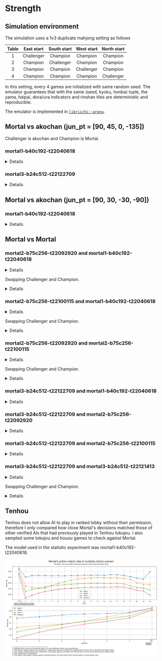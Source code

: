# Strength
## Simulation environment
The simulation uses a 1v3 duplicate mahjong setting as follows

| Table | East start | South start | West start | North start |
|:---:|:---:|:---:|:---:|:---:|
| 1 | Challenger | Champion | Champion | Champion |
| 2 | Champion | Challenger | Champion | Champion |
| 3 | Champion | Champion | Challenger | Champion |
| 4 | Champion | Champion | Champion | Challenger |

In this setting, every 4 games are initialized with same random seed. The emulator guarantees that with the same (seed, kyoku, honba) tuple, the yama, haipai, dora/ura indicators and rinshan tiles are deterministic and reproducible.

The emulator is implemented in [`libriichi::arena`](https://github.com/Equim-chan/Mortal/tree/main/libriichi/src/arena).

## Mortal vs akochan (jun_pt = [90, 45, 0, -135])
Challenger is akochan and Champion is Mortal.

### mortal1-b40c192-t22040618
<details>

|  | akochan (x1) | mortal1-b40c192-t22040618 (x3) |
|---:|:---|:---|
| Games | 23432 | 70296 |
| Rounds | 250168 | 750504 |
| Rounds as dealer | 61330 | 188838 |
|  |  |  |
| 1st (rate) | 5582 (0.238221) | 17850 (0.253926) |
| 2nd (rate) | 5521 (0.235618) | 17911 (0.254794) |
| 3rd (rate) | 5894 (0.251536) | 17538 (0.249488) |
| 4th (rate) | 6435 (0.274624) | 16997 (0.241792) |
| Tobi(rate) | 1916 (0.081769) | 4426 (0.062962) |
| Avg rank | 2.562564 | 2.479145 |
| Total pt | -117900 | 117900 |
| Avg game pt | -5.031581 | 1.677194 |
| Total Δscore | -28694400 | 28694400 |
| Avg game Δscore | -1224.581769 | 408.193923 |
| Avg round Δscore | -114.700521 | 38.233507 |
|  |  |  |
| Win rate | 0.195952 | 0.213570 |
| Deal-in rate | 0.131907 | 0.114841 |
| Call rate | 0.333208 | 0.296321 |
| Riichi rate | 0.215923 | 0.181443 |
| Ryukyoku rate | 0.168335 | 0.168335 |
|  |  |  |
| Avg winning Δscore | 6747.283817 | 6483.038962 |
| Avg winning Δscore as dealer | 8812.331701 | 8439.922489 |
| Avg winning Δscore as non-dealer | 5996.378202 | 5727.687944 |
| Avg riichi winning Δscore | 8271.697489 | 8079.942256 |
| Avg open winning Δscore | 4976.754839 | 4976.946811 |
| Avg dama winning Δscore | 7745.257453 | 6515.832517 |
| Avg ryukyoku Δscore | 77.555091 | -25.851697 |
|  |  |  |
| Avg winning turn | 11.182881 | 11.129126 |
| Avg riichi winning turn | 11.249845 | 11.126644 |
| Avg open winning turn | 11.117438 | 11.086393 |
| Avg dama winning turn | 11.120403 | 11.264727 |
|  |  |  |
| Avg deal-in turn | 11.617261 | 11.485306 |
| Avg deal-in Δscore | -5334.579836 | -5332.635255 |
| Avg deal-in Δscore to dealer | -7075.531317 | -7104.268622 |
| Avg deal-in Δscore to non-dealer | -4692.321414 | -4716.800350 |
|  |  |  |
| Chasing riichi rate | 0.148842 | 0.180357 |
| Riichi chased rate | 0.182350 | 0.175775 |
| Winning rate after riichi | 0.447470 | 0.485805 |
| Deal-in rate after riichi | 0.159913 | 0.149147 |
| Avg riichi turn | 7.944443 | 7.798390 |
| Avg riichi Δscore | 2916.183794 | 3207.900187 |
|  |  |  |
| Avg number of calls | 1.433600 | 1.449355 |
| Winning rate after call | 0.267125 | 0.317703 |
| Deal-in rate after call | 0.145337 | 0.131733 |
| Avg call Δscore | 562.586674 | 907.807905 |
|  |  |  |
| Dealer wins/all dealer rounds | 0.213142 | 0.236388 |
| Dealer wins/all wins | 0.266661 | 0.278498 |
| Deal-in to dealer/all deal-ins | 0.269493 | 0.257945 |
|  |  |  |
| Yakuman (rate) | 21 (0.000083944) | 112 (0.000149233) |
| Nagashi mangan (rate) | 0 (0.000000000) | 20 (0.000026649) |

</details>

### mortal3-b24c512-t22122709
<details>

|  | akochan (x1) | mortal3-b24c512-t22122709 (x3) |
|---:|:---|:---|
| Games | 13152 | 39456 |
| Rounds | 140132 | 420396 |
| Rounds as dealer | 34602 | 105530 |
|  |  |  |
| 1st (rate) | 3121 (0.237302) | 10031 (0.254233) |
| 2nd (rate) | 3116 (0.236922) | 10036 (0.254359) |
| 3rd (rate) | 3243 (0.246578) | 9909 (0.251141) |
| 4th (rate) | 3672 (0.279197) | 9480 (0.240268) |
| Tobi(rate) | 1028 (0.078163) | 2439 (0.061816) |
| Avg rank | 2.567670 | 2.477443 |
| Total pt | -74610 | 74610 |
| Avg game pt | -5.672901 | 1.890967 |
| Total Δscore | -14601500 | 14601500 |
| Avg game Δscore | -1110.211375 | 370.070458 |
| Avg round Δscore | -104.198185 | 34.732728 |
|  |  |  |
| Win rate | 0.195352 | 0.212157 |
| Deal-in rate | 0.130420 | 0.112613 |
| Call rate | 0.330075 | 0.293685 |
| Riichi rate | 0.215304 | 0.189110 |
| Ryukyoku rate | 0.172801 | 0.172801 |
|  |  |  |
| Avg winning Δscore | 6807.616438 | 6510.059424 |
| Avg winning Δscore as dealer | 9027.834773 | 8508.379567 |
| Avg winning Δscore as non-dealer | 5983.888416 | 5760.331190 |
| Avg riichi winning Δscore | 8404.128236 | 8146.596125 |
| Avg open winning Δscore | 4985.047857 | 4842.311007 |
| Avg dama winning Δscore | 7606.341789 | 6749.915065 |
| Avg ryukyoku Δscore | 90.192030 | -30.064010 |
|  |  |  |
| Avg winning turn | 11.143854 | 11.182128 |
| Avg riichi winning turn | 11.242041 | 11.182500 |
| Avg open winning turn | 11.055497 | 11.142524 |
| Avg dama winning turn | 10.995995 | 11.320519 |
|  |  |  |
| Avg deal-in turn | 11.714325 | 11.457247 |
| Avg deal-in Δscore | -5299.611512 | -5284.607748 |
| Avg deal-in Δscore to dealer | -6995.398902 | -7088.703069 |
| Avg deal-in Δscore to non-dealer | -4706.123504 | -4674.846678 |
|  |  |  |
| Chasing riichi rate | 0.157370 | 0.180702 |
| Riichi chased rate | 0.183255 | 0.179620 |
| Winning rate after riichi | 0.445593 | 0.485013 |
| Deal-in rate after riichi | 0.159557 | 0.149470 |
| Avg riichi turn | 7.954758 | 7.815939 |
| Avg riichi Δscore | 2979.530012 | 3245.600684 |
|  |  |  |
| Avg number of calls | 1.441908 | 1.435309 |
| Winning rate after call | 0.268798 | 0.319494 |
| Deal-in rate after call | 0.145285 | 0.124854 |
| Avg call Δscore | 592.184460 | 914.366131 |
|  |  |  |
| Dealer wins/all dealer rounds | 0.214092 | 0.230579 |
| Dealer wins/all wins | 0.270612 | 0.272822 |
| Deal-in to dealer/all deal-ins | 0.259247 | 0.252609 |
|  |  |  |
| Yakuman (rate) | 16 (0.000114178) | 49 (0.000116557) |
| Nagashi mangan (rate) | 0 (0.000000000) | 46 (0.000109421) |

</details>

## Mortal vs akochan (jun_pt = [90, 30, -30, -90])
### mortal1-b40c192-t22040618
<details>

|  | akochan (x1) | mortal1-b40c192-t22040618 (x3) |
|---:|:---|:---|
| Games | 24388 | 73164 |
| Rounds | 259986 | 779958 |
| Rounds as dealer | 63936 | 196050 |
|  |  |  |
| 1st (rate) | 6047 (0.247950) | 18341 (0.250683) |
| 2nd (rate) | 5887 (0.241389) | 18501 (0.252870) |
| 3rd (rate) | 5470 (0.224291) | 18918 (0.258570) |
| 4th (rate) | 6984 (0.286370) | 17404 (0.237877) |
| Tobi(rate) | 2058 (0.084386) | 4580 (0.062599) |
| Avg rank | 2.549082 | 2.483639 |
| Total pt | -133695 | 133695 |
| Avg game pt | -5.481999 | 1.827333 |
| Total Δscore | -24085000 | 24085000 |
| Avg game Δscore | -987.575857 | 329.191952 |
| Avg round Δscore | -92.639604 | 30.879868 |
|  |  |  |
| Win rate | 0.197126 | 0.213935 |
| Deal-in rate | 0.138531 | 0.114030 |
| Call rate | 0.331276 | 0.296377 |
| Riichi rate | 0.225578 | 0.180537 |
| Ryukyoku rate | 0.166147 | 0.166147 |
|  |  |  |
| Avg winning Δscore | 6887.453659 | 6442.207240 |
| Avg winning Δscore as dealer | 9107.688304 | 8355.842889 |
| Avg winning Δscore as non-dealer | 6097.529166 | 5710.956124 |
| Avg riichi winning Δscore | 8426.118884 | 8015.720543 |
| Avg open winning Δscore | 5089.079611 | 4977.606459 |
| Avg dama winning Δscore | 7552.749577 | 6456.614746 |
| Avg ryukyoku Δscore | 168.024817 | -56.008272 |
|  |  |  |
| Avg winning turn | 11.229112 | 11.082213 |
| Avg riichi winning turn | 11.295316 | 11.068438 |
| Avg open winning turn | 11.173257 | 11.056963 |
| Avg dama winning turn | 11.048223 | 11.199211 |
|  |  |  |
| Avg deal-in turn | 11.619114 | 11.451006 |
| Avg deal-in Δscore | -5321.343292 | -5345.643643 |
| Avg deal-in Δscore to dealer | -6970.939034 | -7139.180226 |
| Avg deal-in Δscore to non-dealer | -4706.768293 | -4734.051536 |
|  |  |  |
| Chasing riichi rate | 0.166999 | 0.176882 |
| Riichi chased rate | 0.173581 | 0.183203 |
| Winning rate after riichi | 0.441182 | 0.488023 |
| Deal-in rate after riichi | 0.159309 | 0.150216 |
| Avg riichi turn | 8.046447 | 7.780905 |
| Avg riichi Δscore | 2947.654611 | 3181.566071 |
|  |  |  |
| Avg number of calls | 1.444425 | 1.453448 |
| Winning rate after call | 0.267187 | 0.320407 |
| Deal-in rate after call | 0.153808 | 0.131492 |
| Avg call Δscore | 564.244662 | 914.957043 |
|  |  |  |
| Dealer wins/all dealer rounds | 0.210351 | 0.235312 |
| Dealer wins/all wins | 0.262420 | 0.276477 |
| Deal-in to dealer/all deal-ins | 0.271435 | 0.254287 |
|  |  |  |
| Yakuman (rate) | 31 (0.000119237) | 163 (0.000208986) |
| Nagashi mangan (rate) | 0 (0.000000000) | 15 (0.000019232) |

</details>

## Mortal vs Mortal
### mortal2-b75c256-t22092920 and mortal1-b40c192-t22040618
<details>

|  | mortal2-b75c256-t22092920 (x1) | mortal1-b40c192-t22040618 (x3) |
|---:|:---|:---|
| Games | 426000 | 1278000 |
| Rounds | 4568485 | 13705455 |
| Rounds as dealer | 1130506 | 3437979 |
|  |  |  |
| 1st (rate) | 107160 (0.251549) | 318840 (0.249484) |
| 2nd (rate) | 106427 (0.249829) | 319573 (0.250057) |
| 3rd (rate) | 105945 (0.248697) | 320055 (0.250434) |
| 4th (rate) | 106468 (0.249925) | 319532 (0.250025) |
| Tobi(rate) | 27006 (0.063394) | 87330 (0.068333) |
| Avg rank | 2.496998 | 2.501001 |
| Total pt | 60435 | -60435 |
| Avg game pt | 0.141866 | -0.047289 |
| Total Δscore | 18652900 | -18652900 |
| Avg game Δscore | 43.786150 | -14.595383 |
| Avg round Δscore | 4.082951 | -1.360984 |
|  |  |  |
| Win rate | 0.201100 | 0.210842 |
| Deal-in rate | 0.113477 | 0.119711 |
| Call rate | 0.288314 | 0.295943 |
| Riichi rate | 0.173797 | 0.182667 |
| Ryukyoku rate | 0.170837 | 0.170837 |
|  |  |  |
| Avg winning Δscore | 6624.815505 | 6436.649081 |
| Avg winning Δscore as dealer | 8550.270545 | 8377.695608 |
| Avg winning Δscore as non-dealer | 5882.672301 | 5698.101070 |
| Avg riichi winning Δscore | 8235.661556 | 8026.424142 |
| Avg open winning Δscore | 5149.989008 | 4928.198868 |
| Avg dama winning Δscore | 6460.737173 | 6446.738607 |
| Avg ryukyoku Δscore | -67.458884 | 22.486295 |
|  |  |  |
| Avg winning turn | 11.073204 | 11.143723 |
| Avg riichi winning turn | 11.087846 | 11.151681 |
| Avg open winning turn | 11.010515 | 11.089835 |
| Avg dama winning turn | 11.225206 | 11.282352 |
|  |  |  |
| Avg deal-in turn | 11.502015 | 11.482273 |
| Avg deal-in Δscore | -5235.412861 | -5323.966492 |
| Avg deal-in Δscore to dealer | -6947.785537 | -7033.802381 |
| Avg deal-in Δscore to non-dealer | -4646.055777 | -4717.602231 |
|  |  |  |
| Chasing riichi rate | 0.163332 | 0.164827 |
| Riichi chased rate | 0.174174 | 0.168552 |
| Winning rate after riichi | 0.483505 | 0.479043 |
| Deal-in rate after riichi | 0.147938 | 0.149382 |
| Avg riichi turn | 7.751164 | 7.814533 |
| Avg riichi Δscore | 3278.816709 | 3131.209817 |
|  |  |  |
| Avg number of calls | 1.468083 | 1.444199 |
| Winning rate after call | 0.307361 | 0.312322 |
| Deal-in rate after call | 0.135190 | 0.136126 |
| Avg call Δscore | 920.822027 | 858.670427 |
|  |  |  |
| Dealer wins/all dealer rounds | 0.226089 | 0.231663 |
| Dealer wins/all wins | 0.278207 | 0.275619 |
| Deal-in to dealer/all deal-ins | 0.256050 | 0.261793 |
|  |  |  |
| Yakuman (rate) | 657 (0.000143811) | 2103 (0.000153443) |
| Nagashi mangan (rate) | 92 (0.000020138) | 403 (0.000029404) |

</details>

Swapping Challenger and Champion.

<details>

|  | mortal1-b40c192-t22040618 (x1) | mortal2-b75c256-t22092920 (x3) |
|---:|:---|:---|
| Games | 404000 | 1212000 |
| Rounds | 4364061 | 13092183 |
| Rounds as dealer | 1103344 | 3260717 |
|  |  |  |
| 1st (rate) | 100909 (0.249775) | 303091 (0.250075) |
| 2nd (rate) | 101357 (0.250884) | 302643 (0.249705) |
| 3rd (rate) | 101105 (0.250260) | 302895 (0.249913) |
| 4th (rate) | 100629 (0.249082) | 303371 (0.250306) |
| Tobi(rate) | 29033 (0.071864) | 81611 (0.067336) |
| Avg rank | 2.498649 | 2.500450 |
| Total pt | 57960 | -57960 |
| Avg game pt | 0.143465 | -0.047822 |
| Total Δscore | 13969900 | -13969900 |
| Avg game Δscore | 34.578960 | -11.526320 |
| Avg round Δscore | 3.201124 | -1.067041 |
|  |  |  |
| Win rate | 0.212621 | 0.201806 |
| Deal-in rate | 0.118069 | 0.112019 |
| Call rate | 0.296154 | 0.287104 |
| Riichi rate | 0.185261 | 0.176752 |
| Ryukyoku rate | 0.186210 | 0.186210 |
|  |  |  |
| Avg winning Δscore | 6468.779812 | 6662.244567 |
| Avg winning Δscore as dealer | 8402.976332 | 8583.978730 |
| Avg winning Δscore as non-dealer | 5726.791793 | 5914.078352 |
| Avg riichi winning Δscore | 8071.102088 | 8282.872970 |
| Avg open winning Δscore | 4920.254645 | 5141.249336 |
| Avg dama winning Δscore | 6487.726056 | 6499.767462 |
| Avg ryukyoku Δscore | 69.193852 | -23.064617 |
|  |  |  |
| Avg winning turn | 11.226868 | 11.165918 |
| Avg riichi winning turn | 11.219288 | 11.171787 |
| Avg open winning turn | 11.184648 | 11.112177 |
| Avg dama winning turn | 11.369596 | 11.309909 |
|  |  |  |
| Avg deal-in turn | 11.524012 | 11.554706 |
| Avg deal-in Δscore | -5461.129451 | -5379.466500 |
| Avg deal-in Δscore to dealer | -7145.173422 | -7080.005371 |
| Avg deal-in Δscore to non-dealer | -4849.924613 | -4777.221692 |
|  |  |  |
| Chasing riichi rate | 0.162070 | 0.159654 |
| Riichi chased rate | 0.162165 | 0.166870 |
| Winning rate after riichi | 0.478268 | 0.481330 |
| Deal-in rate after riichi | 0.146050 | 0.145433 |
| Avg riichi turn | 7.864415 | 7.809567 |
| Avg riichi Δscore | 3166.434464 | 3293.847974 |
|  |  |  |
| Avg number of calls | 1.435226 | 1.459294 |
| Winning rate after call | 0.310897 | 0.304871 |
| Deal-in rate after call | 0.133552 | 0.132994 |
| Avg call Δscore | 859.858175 | 912.474713 |
|  |  |  |
| Dealer wins/all dealer rounds | 0.233167 | 0.227058 |
| Dealer wins/all wins | 0.277256 | 0.280223 |
| Deal-in to dealer/all deal-ins | 0.266291 | 0.261529 |
|  |  |  |
| Yakuman (rate) | 675 (0.000154672) | 1843 (0.000140771) |
| Nagashi mangan (rate) | 140 (0.000032080) | 300 (0.000022914) |

</details>

### mortal2-b75c256-t22100115 and mortal1-b40c192-t22040618
<details>

|  | mortal2-b75c256-t22100115 (x1) | mortal1-b40c192-t22040618 (x3) |
|---:|:---|:---|
| Games | 88000 | 264000 |
| Rounds | 938739 | 2816217 |
| Rounds as dealer | 232809 | 705930 |
|  |  |  |
| 1st (rate) | 23142 (0.262977) | 64858 (0.245674) |
| 2nd (rate) | 21440 (0.243636) | 66560 (0.252121) |
| 3rd (rate) | 20580 (0.233864) | 67420 (0.255379) |
| 4th (rate) | 22838 (0.259523) | 65162 (0.246826) |
| Tobi(rate) | 6158 (0.069977) | 18546 (0.070250) |
| Avg rank | 2.489932 | 2.503356 |
| Total pt | -35550 | 35550 |
| Avg game pt | -0.403977 | 0.134659 |
| Total Δscore | 17452400 | -17452400 |
| Avg game Δscore | 198.322727 | -66.107576 |
| Avg round Δscore | 18.591323 | -6.197108 |
|  |  |  |
| Win rate | 0.201396 | 0.211725 |
| Deal-in rate | 0.120611 | 0.118825 |
| Call rate | 0.252337 | 0.297869 |
| Riichi rate | 0.214896 | 0.181350 |
| Ryukyoku rate | 0.167898 | 0.167898 |
|  |  |  |
| Avg winning Δscore | 6895.280813 | 6456.797252 |
| Avg winning Δscore as dealer | 8896.540353 | 8411.978003 |
| Avg winning Δscore as non-dealer | 6126.663299 | 5708.054700 |
| Avg riichi winning Δscore | 8226.234445 | 8055.765599 |
| Avg open winning Δscore | 5268.198657 | 4950.033985 |
| Avg dama winning Δscore | 6817.069924 | 6493.118161 |
| Avg ryukyoku Δscore | 33.715707 | -11.238569 |
|  |  |  |
| Avg winning turn | 11.181971 | 11.112885 |
| Avg riichi winning turn | 11.227615 | 11.129407 |
| Avg open winning turn | 11.090254 | 11.056002 |
| Avg dama winning turn | 11.307411 | 11.238720 |
|  |  |  |
| Avg deal-in turn | 11.509212 | 11.491703 |
| Avg deal-in Δscore | -5268.248220 | -5371.322657 |
| Avg deal-in Δscore to dealer | -6986.856002 | -7088.977424 |
| Avg deal-in Δscore to non-dealer | -4661.518881 | -4764.608616 |
|  |  |  |
| Chasing riichi rate | 0.183338 | 0.173439 |
| Riichi chased rate | 0.167614 | 0.188733 |
| Winning rate after riichi | 0.460896 | 0.482050 |
| Deal-in rate after riichi | 0.157304 | 0.149767 |
| Avg riichi turn | 7.970679 | 7.798867 |
| Avg riichi Δscore | 3023.188801 | 3154.216686 |
|  |  |  |
| Avg number of calls | 1.441297 | 1.447179 |
| Winning rate after call | 0.316803 | 0.313935 |
| Deal-in rate after call | 0.139772 | 0.135112 |
| Avg call Δscore | 997.837715 | 861.855676 |
|  |  |  |
| Dealer wins/all dealer rounds | 0.225344 | 0.233891 |
| Dealer wins/all wins | 0.277492 | 0.276910 |
| Deal-in to dealer/all deal-ins | 0.260921 | 0.261023 |
|  |  |  |
| Yakuman (rate) | 155 (0.000165115) | 510 (0.000181094) |
| Nagashi mangan (rate) | 29 (0.000030893) | 94 (0.000033378) |

</details>

Swapping Challenger and Champion.

<details>

|  | mortal1-b40c192-t22040618 (x1) | mortal2-b75c256-t22100115 (x3) |
|---:|:---|:---|
| Games | 184000 | 552000 |
| Rounds | 1949267 | 5847801 |
| Rounds as dealer | 490808 | 1458459 |
|  |  |  |
| 1st (rate) | 43859 (0.238364) | 140141 (0.253879) |
| 2nd (rate) | 46785 (0.254266) | 137215 (0.248578) |
| 3rd (rate) | 49108 (0.266891) | 134892 (0.244370) |
| 4th (rate) | 44248 (0.240478) | 139752 (0.253174) |
| Tobi(rate) | 13951 (0.075821) | 42533 (0.077053) |
| Avg rank | 2.509484 | 2.496839 |
| Total pt | 79155 | -79155 |
| Avg game pt | 0.430190 | -0.143397 |
| Total Δscore | -27210700 | 27210700 |
| Avg game Δscore | -147.884239 | 49.294746 |
| Avg round Δscore | -13.959452 | 4.653151 |
|  |  |  |
| Win rate | 0.214427 | 0.203815 |
| Deal-in rate | 0.114537 | 0.116552 |
| Call rate | 0.298879 | 0.252706 |
| Riichi rate | 0.182324 | 0.216687 |
| Ryukyoku rate | 0.178674 | 0.178674 |
|  |  |  |
| Avg winning Δscore | 6536.850290 | 6979.860891 |
| Avg winning Δscore as dealer | 8484.620894 | 8965.835300 |
| Avg winning Δscore as non-dealer | 5789.726810 | 6209.649582 |
| Avg riichi winning Δscore | 8147.536626 | 8309.278377 |
| Avg open winning Δscore | 5020.329473 | 5337.498028 |
| Avg dama winning Δscore | 6549.632467 | 6890.664374 |
| Avg ryukyoku Δscore | -27.239265 | 9.079755 |
|  |  |  |
| Avg winning turn | 11.155595 | 11.208098 |
| Avg riichi winning turn | 11.160617 | 11.252630 |
| Avg open winning turn | 11.102974 | 11.112422 |
| Avg dama winning turn | 11.299210 | 11.347049 |
|  |  |  |
| Avg deal-in turn | 11.557105 | 11.590087 |
| Avg deal-in Δscore | -5644.898169 | -5536.106677 |
| Avg deal-in Δscore to dealer | -7381.606863 | -7276.555470 |
| Avg deal-in Δscore to non-dealer | -5026.326180 | -4916.529358 |
|  |  |  |
| Chasing riichi rate | 0.190536 | 0.200899 |
| Riichi chased rate | 0.225179 | 0.203861 |
| Winning rate after riichi | 0.485906 | 0.464404 |
| Deal-in rate after riichi | 0.147902 | 0.154747 |
| Avg riichi turn | 7.823572 | 8.000077 |
| Avg riichi Δscore | 3201.643510 | 3069.475433 |
|  |  |  |
| Avg number of calls | 1.445138 | 1.438486 |
| Winning rate after call | 0.315708 | 0.317395 |
| Deal-in rate after call | 0.129363 | 0.135622 |
| Avg call Δscore | 892.875497 | 1007.683110 |
|  |  |  |
| Dealer wins/all dealer rounds | 0.236096 | 0.228368 |
| Dealer wins/all wins | 0.277237 | 0.279448 |
| Deal-in to dealer/all deal-ins | 0.262632 | 0.262530 |
|  |  |  |
| Yakuman (rate) | 317 (0.000162625) | 913 (0.000156127) |
| Nagashi mangan (rate) | 57 (0.000029242) | 203 (0.000034714) |

</details>

### mortal2-b75c256-t22092920 and mortal2-b75c256-t22100115
<details>

|  | mortal2-b75c256-t22100115 (x1) | mortal2-b75c256-t22092920 (x3) |
|---:|:---|:---|
| Games | 186000 | 558000 |
| Rounds | 2000904 | 6002712 |
| Rounds as dealer | 502601 | 1498303 |
|  |  |  |
| 1st (rate) | 49051 (0.263715) | 136949 (0.245428) |
| 2nd (rate) | 45866 (0.246591) | 140134 (0.251136) |
| 3rd (rate) | 43639 (0.234618) | 142361 (0.255127) |
| 4th (rate) | 47444 (0.255075) | 138556 (0.248308) |
| Tobi(rate) | 14221 (0.076457) | 39735 (0.071210) |
| Avg rank | 2.481054 | 2.506315 |
| Total pt | 73620 | -73620 |
| Avg game pt | 0.395806 | -0.131935 |
| Total Δscore | 52811900 | -52811900 |
| Avg game Δscore | 283.934946 | -94.644982 |
| Avg round Δscore | 26.394020 | -8.798007 |
|  |  |  |
| Win rate | 0.203744 | 0.202917 |
| Deal-in rate | 0.117473 | 0.109930 |
| Call rate | 0.250955 | 0.288268 |
| Riichi rate | 0.221043 | 0.177158 |
| Ryukyoku rate | 0.191611 | 0.191611 |
|  |  |  |
| Avg winning Δscore | 6968.286269 | 6705.932998 |
| Avg winning Δscore as dealer | 8960.625295 | 8626.184921 |
| Avg winning Δscore as non-dealer | 6189.807733 | 5950.988887 |
| Avg riichi winning Δscore | 8293.544525 | 8325.528002 |
| Avg open winning Δscore | 5273.455000 | 5181.309799 |
| Avg dama winning Δscore | 6928.691741 | 6573.246859 |
| Avg ryukyoku Δscore | 96.472055 | -32.157352 |
|  |  |  |
| Avg winning turn | 11.311866 | 11.193509 |
| Avg riichi winning turn | 11.339468 | 11.191932 |
| Avg open winning turn | 11.237098 | 11.142963 |
| Avg dama winning turn | 11.442988 | 11.348828 |
|  |  |  |
| Avg deal-in turn | 11.590463 | 11.601442 |
| Avg deal-in Δscore | -5483.272283 | -5512.258725 |
| Avg deal-in Δscore to dealer | -7189.870072 | -7213.092520 |
| Avg deal-in Δscore to non-dealer | -4861.026769 | -4901.751503 |
|  |  |  |
| Chasing riichi rate | 0.178247 | 0.167947 |
| Riichi chased rate | 0.158336 | 0.185398 |
| Winning rate after riichi | 0.458852 | 0.481619 |
| Deal-in rate after riichi | 0.152395 | 0.145284 |
| Avg riichi turn | 8.068444 | 7.821574 |
| Avg riichi Δscore | 3062.570825 | 3297.736095 |
|  |  |  |
| Avg number of calls | 1.425741 | 1.457532 |
| Winning rate after call | 0.313837 | 0.305507 |
| Deal-in rate after call | 0.135666 | 0.129938 |
| Avg call Δscore | 1003.224226 | 928.448665 |
|  |  |  |
| Dealer wins/all dealer rounds | 0.227891 | 0.229417 |
| Dealer wins/all wins | 0.280956 | 0.282201 |
| Deal-in to dealer/all deal-ins | 0.267191 | 0.264136 |
|  |  |  |
| Yakuman (rate) | 357 (0.000178419) | 898 (0.000149599) |
| Nagashi mangan (rate) | 83 (0.000041481) | 157 (0.000026155) |

</details>

Swapping Challenger and Champion.

<details>

|  | mortal2-b75c256-t22092920 (x1) | mortal2-b75c256-t22100115 (x3) |
|---:|:---|:---|
| Games | 468000 | 1404000 |
| Rounds | 4970641 | 14911923 |
| Rounds as dealer | 1238715 | 3731926 |
|  |  |  |
| 1st (rate) | 111524 (0.238299) | 356476 (0.253900) |
| 2nd (rate) | 118662 (0.253551) | 349338 (0.248816) |
| 3rd (rate) | 124344 (0.265692) | 343656 (0.244769) |
| 4th (rate) | 113470 (0.242457) | 354530 (0.252514) |
| Tobi(rate) | 34046 (0.072748) | 111105 (0.079135) |
| Avg rank | 2.512308 | 2.495897 |
| Total pt | 58500 | -58500 |
| Avg game pt | 0.125000 | -0.041667 |
| Total Δscore | -87196300 | 87196300 |
| Avg game Δscore | -186.316880 | 62.105627 |
| Avg round Δscore | -17.542265 | 5.847422 |
|  |  |  |
| Win rate | 0.204451 | 0.204526 |
| Deal-in rate | 0.107986 | 0.115582 |
| Call rate | 0.289977 | 0.252561 |
| Riichi rate | 0.175660 | 0.218852 |
| Ryukyoku rate | 0.186354 | 0.186354 |
|  |  |  |
| Avg winning Δscore | 6743.228986 | 6999.379451 |
| Avg winning Δscore as dealer | 8653.390068 | 8978.546069 |
| Avg winning Δscore as non-dealer | 5997.652908 | 6231.775811 |
| Avg riichi winning Δscore | 8362.778335 | 8330.640680 |
| Avg open winning Δscore | 5249.764725 | 5334.895698 |
| Avg dama winning Δscore | 6589.944050 | 6939.807426 |
| Avg ryukyoku Δscore | -89.135558 | 29.711853 |
|  |  |  |
| Avg winning turn | 11.133417 | 11.256085 |
| Avg riichi winning turn | 11.148786 | 11.294117 |
| Avg open winning turn | 11.070347 | 11.167886 |
| Avg dama winning turn | 11.281376 | 11.394572 |
|  |  |  |
| Avg deal-in turn | 11.628012 | 11.622673 |
| Avg deal-in Δscore | -5636.075222 | -5611.253453 |
| Avg deal-in Δscore to dealer | -7372.437410 | -7336.220817 |
| Avg deal-in Δscore to non-dealer | -5024.106218 | -4989.261629 |
|  |  |  |
| Chasing riichi rate | 0.187202 | 0.200789 |
| Riichi chased rate | 0.228946 | 0.202108 |
| Winning rate after riichi | 0.486471 | 0.462388 |
| Deal-in rate after riichi | 0.146565 | 0.153587 |
| Avg riichi turn | 7.799500 | 8.029891 |
| Avg riichi Δscore | 3316.085242 | 3065.027878 |
|  |  |  |
| Avg number of calls | 1.465461 | 1.434810 |
| Winning rate after call | 0.309184 | 0.317169 |
| Deal-in rate after call | 0.128032 | 0.134245 |
| Avg call Δscore | 948.564180 | 1011.617646 |
|  |  |  |
| Dealer wins/all dealer rounds | 0.230323 | 0.228383 |
| Dealer wins/all wins | 0.280742 | 0.279457 |
| Deal-in to dealer/all deal-ins | 0.260597 | 0.265020 |
|  |  |  |
| Yakuman (rate) | 731 (0.000147064) | 2437 (0.000163426) |
| Nagashi mangan (rate) | 137 (0.000027562) | 575 (0.000038560) |

</details>

### mortal3-b24c512-t22122709 and mortal1-b40c192-t22040618
<details>

|  | mortal3-b24c512-t22122709 (x1) | mortal1-b40c192-t22040618 (x3) |
|---:|:---|:---|
| Games | 1002000 | 3006000 |
| Rounds | 10709438 | 32128314 |
| Rounds as dealer | 2662468 | 8046970 |
|  |  |  |
| 1st (rate) | 252727 (0.252223) | 749273 (0.249259) |
| 2nd (rate) | 248648 (0.248152) | 753352 (0.250616) |
| 3rd (rate) | 250132 (0.249633) | 751868 (0.250122) |
| 4th (rate) | 250493 (0.249993) | 751507 (0.250002) |
| Tobi(rate) | 66970 (0.066836) | 198442 (0.066015) |
| Avg rank | 2.497396 | 2.500868 |
| Total pt | 118035 | -118035 |
| Avg game pt | 0.117799 | -0.039266 |
| Total Δscore | -63363900 | 63363900 |
| Avg game Δscore | -63.237425 | 21.079142 |
| Avg round Δscore | -5.916641 | 1.972214 |
|  |  |  |
| Win rate | 0.208219 | 0.210348 |
| Deal-in rate | 0.119234 | 0.119914 |
| Call rate | 0.294273 | 0.295517 |
| Riichi rate | 0.188882 | 0.181314 |
| Ryukyoku rate | 0.165333 | 0.165333 |
|  |  |  |
| Avg winning Δscore | 6445.727072 | 6429.191949 |
| Avg winning Δscore as dealer | 8399.590822 | 8368.224417 |
| Avg winning Δscore as non-dealer | 5717.250013 | 5694.814795 |
| Avg riichi winning Δscore | 8021.969607 | 8016.244281 |
| Avg open winning Δscore | 4828.263260 | 4928.192270 |
| Avg dama winning Δscore | 6699.031669 | 6438.613051 |
| Avg ryukyoku Δscore | -9.543246 | 3.181082 |
|  |  |  |
| Avg winning turn | 11.112528 | 11.089737 |
| Avg riichi winning turn | 11.135377 | 11.105556 |
| Avg open winning turn | 11.076537 | 11.029325 |
| Avg dama winning turn | 11.162149 | 11.228365 |
|  |  |  |
| Avg deal-in turn | 11.403147 | 11.468034 |
| Avg deal-in Δscore | -5224.409601 | -5263.605252 |
| Avg deal-in Δscore to dealer | -6915.714079 | -6979.817903 |
| Avg deal-in Δscore to non-dealer | -4632.352717 | -4665.443922 |
|  |  |  |
| Chasing riichi rate | 0.162380 | 0.168922 |
| Riichi chased rate | 0.173606 | 0.172392 |
| Winning rate after riichi | 0.480132 | 0.481958 |
| Deal-in rate after riichi | 0.150001 | 0.150695 |
| Avg riichi turn | 7.807936 | 7.789643 |
| Avg riichi Δscore | 3133.117891 | 3146.475994 |
|  |  |  |
| Avg number of calls | 1.432674 | 1.449256 |
| Winning rate after call | 0.313738 | 0.313302 |
| Deal-in rate after call | 0.133888 | 0.137132 |
| Avg call Δscore | 851.132637 | 860.015782 |
|  |  |  |
| Dealer wins/all dealer rounds | 0.227460 | 0.230700 |
| Dealer wins/all wins | 0.271583 | 0.274697 |
| Deal-in to dealer/all deal-ins | 0.259292 | 0.258455 |
|  |  |  |
| Yakuman (rate) | 1369 (0.000127831) | 4884 (0.000152015) |
| Nagashi mangan (rate) | 770 (0.000071899) | 932 (0.000029009) |

</details>

### mortal3-b24c512-t22122709 and mortal2-b75c256-t22092920
<details>

|  | mortal3-b24c512-t22122709 (x1) | mortal2-b75c256-t22092920 (x3) |
|---:|:---|:---|
| Games | 368000 | 1104000 |
| Rounds | 3974175 | 11922525 |
| Rounds as dealer | 1000068 | 2974107 |
|  |  |  |
| 1st (rate) | 93704 (0.254630) | 274296 (0.248457) |
| 2nd (rate) | 91424 (0.248435) | 276576 (0.250522) |
| 3rd (rate) | 92006 (0.250016) | 275994 (0.249995) |
| 4th (rate) | 90866 (0.246918) | 277134 (0.251027) |
| Tobi(rate) | 26211 (0.071226) | 73783 (0.066832) |
| Avg rank | 2.489223 | 2.503592 |
| Total pt | 280530 | -280530 |
| Avg game pt | 0.762310 | -0.254103 |
| Total Δscore | 16622600 | -16622600 |
| Avg game Δscore | 45.170109 | -15.056703 |
| Avg round Δscore | 4.182654 | -1.394218 |
|  |  |  |
| Win rate | 0.210877 | 0.201749 |
| Deal-in rate | 0.116472 | 0.111503 |
| Call rate | 0.293698 | 0.286804 |
| Riichi rate | 0.193439 | 0.176834 |
| Ryukyoku rate | 0.187923 | 0.187923 |
|  |  |  |
| Avg winning Δscore | 6506.988743 | 6671.600717 |
| Avg winning Δscore as dealer | 8465.651080 | 8586.955954 |
| Avg winning Δscore as non-dealer | 5762.116967 | 5925.650595 |
| Avg riichi winning Δscore | 8093.180291 | 8287.979161 |
| Avg open winning Δscore | 4825.511770 | 5152.033307 |
| Avg dama winning Δscore | 6772.418571 | 6511.443291 |
| Avg ryukyoku Δscore | 60.018880 | -20.006293 |
|  |  |  |
| Avg winning turn | 11.258288 | 11.165158 |
| Avg riichi winning turn | 11.253880 | 11.170332 |
| Avg open winning turn | 11.244792 | 11.112081 |
| Avg dama winning turn | 11.319405 | 11.308801 |
|  |  |  |
| Avg deal-in turn | 11.490814 | 11.573875 |
| Avg deal-in Δscore | -5424.654554 | -5386.304929 |
| Avg deal-in Δscore to dealer | -7072.028040 | -7092.616967 |
| Avg deal-in Δscore to non-dealer | -4829.650323 | -4785.963319 |
|  |  |  |
| Chasing riichi rate | 0.156698 | 0.162294 |
| Riichi chased rate | 0.163280 | 0.167319 |
| Winning rate after riichi | 0.478186 | 0.481160 |
| Deal-in rate after riichi | 0.144392 | 0.145621 |
| Avg riichi turn | 7.893116 | 7.806837 |
| Avg riichi Δscore | 3179.229826 | 3296.884365 |
|  |  |  |
| Avg number of calls | 1.419072 | 1.460339 |
| Winning rate after call | 0.311547 | 0.304823 |
| Deal-in rate after call | 0.130112 | 0.132365 |
| Avg call Δscore | 856.935365 | 918.769254 |
|  |  |  |
| Dealer wins/all dealer rounds | 0.230885 | 0.226693 |
| Dealer wins/all wins | 0.275518 | 0.280295 |
| Deal-in to dealer/all deal-ins | 0.265345 | 0.260265 |
|  |  |  |
| Yakuman (rate) | 486 (0.000122290) | 1736 (0.000145607) |
| Nagashi mangan (rate) | 344 (0.000086559) | 268 (0.000022478) |

</details>

### mortal3-b24c512-t22122709 and mortal2-b75c256-t22100115
<details>

|  | mortal3-b24c512-t22122709 (x1) | mortal2-b75c256-t22100115 (x3) |
|---:|:---|:---|
| Games | 386000 | 1158000 |
| Rounds | 4083546 | 12250638 |
| Rounds as dealer | 1022028 | 3061518 |
|  |  |  |
| 1st (rate) | 93099 (0.241189) | 292901 (0.252937) |
| 2nd (rate) | 97284 (0.252031) | 288716 (0.249323) |
| 3rd (rate) | 102923 (0.266640) | 283077 (0.244453) |
| 4th (rate) | 92694 (0.240140) | 293306 (0.253287) |
| Tobi(rate) | 29413 (0.076199) | 89107 (0.076949) |
| Avg rank | 2.505731 | 2.498090 |
| Total pt | 243000 | -243000 |
| Avg game pt | 0.629534 | -0.209845 |
| Total Δscore | -79207200 | 79207200 |
| Avg game Δscore | -205.200000 | 68.400000 |
| Avg round Δscore | -19.396671 | 6.465557 |
|  |  |  |
| Win rate | 0.212155 | 0.204081 |
| Deal-in rate | 0.113413 | 0.116293 |
| Call rate | 0.295992 | 0.252329 |
| Riichi rate | 0.190717 | 0.217100 |
| Ryukyoku rate | 0.180088 | 0.180088 |
|  |  |  |
| Avg winning Δscore | 6566.458089 | 6987.499520 |
| Avg winning Δscore as dealer | 8535.578228 | 8976.920737 |
| Avg winning Δscore as non-dealer | 5823.653642 | 6218.547096 |
| Avg riichi winning Δscore | 8154.003066 | 8328.467883 |
| Avg open winning Δscore | 4922.635337 | 5334.771576 |
| Avg dama winning Δscore | 6854.794355 | 6896.380902 |
| Avg ryukyoku Δscore | -33.202474 | 11.067491 |
|  |  |  |
| Avg winning turn | 11.178651 | 11.212072 |
| Avg riichi winning turn | 11.189294 | 11.254969 |
| Avg open winning turn | 11.139738 | 11.113306 |
| Avg dama winning turn | 11.279740 | 11.369807 |
|  |  |  |
| Avg deal-in turn | 11.528364 | 11.617473 |
| Avg deal-in Δscore | -5605.944361 | -5549.620576 |
| Avg deal-in Δscore to dealer | -7342.659893 | -7304.122310 |
| Avg deal-in Δscore to non-dealer | -4988.584666 | -4928.993379 |
|  |  |  |
| Chasing riichi rate | 0.185512 | 0.205671 |
| Riichi chased rate | 0.230286 | 0.205672 |
| Winning rate after riichi | 0.483306 | 0.463756 |
| Deal-in rate after riichi | 0.147658 | 0.156078 |
| Avg riichi turn | 7.846740 | 8.008423 |
| Avg riichi Δscore | 3180.435567 | 3063.362113 |
|  |  |  |
| Avg number of calls | 1.430087 | 1.439802 |
| Winning rate after call | 0.316357 | 0.318721 |
| Deal-in rate after call | 0.126356 | 0.135419 |
| Avg call Δscore | 885.609639 | 1014.625726 |
|  |  |  |
| Dealer wins/all dealer rounds | 0.232180 | 0.227651 |
| Dealer wins/all wins | 0.273903 | 0.278770 |
| Deal-in to dealer/all deal-ins | 0.262251 | 0.261303 |
|  |  |  |
| Yakuman (rate) | 512 (0.000125381) | 946 (0.000158849) |
| Nagashi mangan (rate) | 341 (0.000083506) | 25 (0.000034692) |

</details>

### mortal3-b24c512-t22122709 and mortal3-b24c512-t22121413
<details>

|  | mortal3-b24c512-t22122709 (x1) | mortal3-b24c512-t22121413 (x3) |
|---:|:---|:---|
| Games | 1000000 | 3000000 |
| Rounds | 10675990 | 32027970 |
| Rounds as dealer | 2640435 | 8035555 |
|  |  |  |
| 1st (rate) | 256715 (0.256715) | 743285 (0.247762) |
| 2nd (rate) | 253315 (0.253315) | 746685 (0.248895) |
| 3rd (rate) | 246115 (0.246115) | 753885 (0.251295) |
| 4th (rate) | 243855 (0.243855) | 756145 (0.252048) |
| Tobi(rate) | 62001 (0.062001) | 194826 (0.064942) |
| Avg rank | 2.477110 | 2.507630 |
| Total pt | 1583100 | -1583100 |
| Avg game pt | 1.583100 | -0.527700 |
| Total Δscore | 146170800 | -146170800 |
| Avg game Δscore | 146.170800 | -48.723600 |
| Avg round Δscore | 13.691545 | -4.563848 |
|  |  |  |
| Win rate | 0.206694 | 0.213079 |
| Deal-in rate | 0.116511 | 0.125168 |
| Call rate | 0.294321 | 0.303311 |
| Riichi rate | 0.185257 | 0.177704 |
| Ryukyoku rate | 0.159419 | 0.159419 |
|  |  |  |
| Avg winning Δscore | 6404.250681 | 6286.824125 |
| Avg winning Δscore as dealer | 8361.741949 | 8224.710855 |
| Avg winning Δscore as non-dealer | 5676.332225 | 5551.529875 |
| Avg riichi winning Δscore | 8047.830008 | 7978.528810 |
| Avg open winning Δscore | 4777.098429 | 4775.399159 |
| Avg dama winning Δscore | 6644.025031 | 6379.190680 |
| Avg ryukyoku Δscore | -18.918538 | 6.306179 |
|  |  |  |
| Avg winning turn | 10.978592 | 10.967597 |
| Avg riichi winning turn | 11.051985 | 11.045908 |
| Avg open winning turn | 10.885215 | 10.873950 |
| Avg dama winning turn | 11.066078 | 11.042189 |
|  |  |  |
| Avg deal-in turn | 11.295449 | 11.278288 |
| Avg deal-in Δscore | -5139.674387 | -5124.328080 |
| Avg deal-in Δscore to dealer | -6859.246117 | -6821.157102 |
| Avg deal-in Δscore to non-dealer | -4538.744279 | -4533.356136 |
|  |  |  |
| Chasing riichi rate | 0.163170 | 0.171444 |
| Riichi chased rate | 0.177894 | 0.175603 |
| Winning rate after riichi | 0.477664 | 0.474371 |
| Deal-in rate after riichi | 0.148014 | 0.151642 |
| Avg riichi turn | 7.744334 | 7.742333 |
| Avg riichi Δscore | 3157.026400 | 3077.846775 |
|  |  |  |
| Avg number of calls | 1.441144 | 1.454572 |
| Winning rate after call | 0.316271 | 0.317613 |
| Deal-in rate after call | 0.130817 | 0.139817 |
| Avg call Δscore | 863.542555 | 834.038992 |
|  |  |  |
| Dealer wins/all dealer rounds | 0.226533 | 0.233608 |
| Dealer wins/all wins | 0.271064 | 0.275063 |
| Deal-in to dealer/all deal-ins | 0.258966 | 0.258314 |
|  |  |  |
| Yakuman (rate) | 1273 (0.000119240) | 6058 (0.000189147) |
| Nagashi mangan (rate) | 774 (0.000072499) | 2320 (0.000072437) |

</details>

Swapping Challenger and Champion.

<details>

|  | mortal3-b24c512-t22121413 (x1) | mortal3-b24c512-t22122709 (x3) |
|---:|:---|:---|
| Games | 1000000 | 3000000 |
| Rounds | 10671322 | 32013966 |
| Rounds as dealer | 2697993 | 7973329 |
|  |  |  |
| 1st (rate) | 243160 (0.243160) | 756840 (0.252280) |
| 2nd (rate) | 248268 (0.248268) | 751732 (0.250577) |
| 3rd (rate) | 253542 (0.253542) | 746458 (0.248819) |
| 4th (rate) | 255030 (0.255030) | 744970 (0.248323) |
| Tobi(rate) | 66964 (0.066964) | 192123 (0.064041) |
| Avg rank | 2.520442 | 2.493186 |
| Total pt | -1372590 | 1372590 |
| Avg game pt | -1.372590 | 0.457530 |
| Total Δscore | -129515800 | 129515800 |
| Avg game Δscore | -129.515800 | 43.171933 |
| Avg round Δscore | -12.136809 | 4.045603 |
|  |  |  |
| Win rate | 0.213817 | 0.208091 |
| Deal-in rate | 0.125421 | 0.117515 |
| Call rate | 0.301421 | 0.293180 |
| Riichi rate | 0.180298 | 0.187937 |
| Ryukyoku rate | 0.166519 | 0.166519 |
|  |  |  |
| Avg winning Δscore | 6339.122361 | 6446.471119 |
| Avg winning Δscore as dealer | 8298.133576 | 8413.219744 |
| Avg winning Δscore as non-dealer | 5590.723615 | 5713.335004 |
| Avg riichi winning Δscore | 7999.275659 | 8059.222245 |
| Avg open winning Δscore | 4806.043945 | 4804.190094 |
| Avg dama winning Δscore | 6432.490775 | 6700.040250 |
| Avg ryukyoku Δscore | 23.501685 | -7.833895 |
|  |  |  |
| Avg winning turn | 11.052582 | 11.067857 |
| Avg riichi winning turn | 11.113263 | 11.117478 |
| Avg open winning turn | 10.970769 | 10.995953 |
| Avg dama winning turn | 11.130811 | 11.153572 |
|  |  |  |
| Avg deal-in turn | 11.369043 | 11.398171 |
| Avg deal-in Δscore | -5189.700710 | -5198.814820 |
| Avg deal-in Δscore to dealer | -6903.797579 | -6916.602151 |
| Avg deal-in Δscore to non-dealer | -4597.567461 | -4604.788905 |
|  |  |  |
| Chasing riichi rate | 0.177665 | 0.168433 |
| Riichi chased rate | 0.175032 | 0.177377 |
| Winning rate after riichi | 0.476806 | 0.479996 |
| Deal-in rate after riichi | 0.152919 | 0.149520 |
| Avg riichi turn | 7.784426 | 7.788808 |
| Avg riichi Δscore | 3090.200897 | 3165.365615 |
|  |  |  |
| Avg number of calls | 1.449837 | 1.437720 |
| Winning rate after call | 0.315467 | 0.315524 |
| Deal-in rate after call | 0.140190 | 0.132097 |
| Avg call Δscore | 832.163243 | 861.704796 |
|  |  |  |
| Dealer wins/all dealer rounds | 0.233776 | 0.226878 |
| Dealer wins/all wins | 0.276426 | 0.271543 |
| Deal-in to dealer/all deal-ins | 0.256754 | 0.256952 |
|  |  |  |
| Yakuman (rate) | 2065 (0.000193509) | 4069 (0.000127101) |
| Nagashi mangan (rate) | 769 (0.000072062) | 2417 (0.000075498) |

</details>

## Tenhou
Tenhou does not allow AI to play in ranked lobby without their permission, therefore I only compared how close Mortal's decisions matched those of other verified AIs that had previously played in Tenhou tokujou. I also sampled some tokujou and houou games to check against Mortal.

The model used in the statistic experiment was mortal1-b40c192-t22040618.

[![](../assets/match-rate.png)](../assets/match-rate.png)
